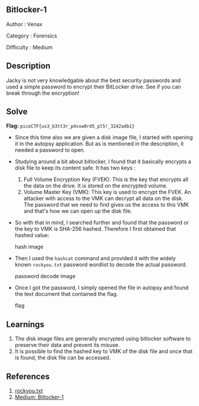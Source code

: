 ## Bitlocker-1
Author : Venax

Category : Forensics

Difficulty : Medium

## Description
Jacky is not very knowledgable about the best security passwords and used a simple password to encrypt their BitLocker drive. See if you can break through the encryption!

## Solve
**Flag:** `picoCTF{us3_b3tt3r_p4ssw0rd5_pl5!_3242adb1}`

- Since this time also we are given a disk image file, I started with opening it in the autopsy application. But as is mentioned in the description, it needed a password to open.
- Studying around a bit about bitlocker, I found that it basically encrypts a disk file to keep its content safe. It has two keys : 
   1. Full Volume Encryption Key (FVEK): This is the key that encrypts all the data on the drive. It is stored on the encrypted volume.
   2. Volume Master Key (VMK): This key is used to encrypt the FVEK. An attacker with access to the VMK can decrypt all data on the disk.
The password that we need to find gives us the access to this VMK and that's how we can open up the disk file.
- So with that in mind, I searched further and found that the password or the key to VMK is SHA-256 hashed. Therefore I first obtained that hashed value: 
   
   hash image

- Then I used the `hashcat` command and provided it with the widely known `rockyou.txt` password wordlist to decode the actual password.

   password decode image

- Once I got the password, I simply opened the file in autopsy and found the text document that contained the flag.
   
   flag

## Learnings
1. The disk image files are generally encrypted using bitlocker software to preserve their data and prevent its misuse.
2. It is possible to find the hashed key to VMK of the disk file and once that is found, the disk file can be accessed.

## References
1. [rockyou.txt](https://gitlab.com/kalilinux/packages/wordlists/-/blob/kali/master/rockyou.txt.gz?ref_type=heads)
2. [Medium: Bitlocker-1](https://medium.com/@erichdryn/bitlocker-1-picoctf-writeup-c0b5e4e3ec9b)